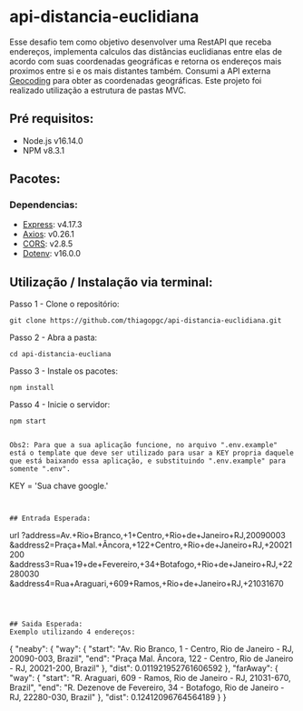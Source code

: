 # api-distancia-euclidiana

Esse desafio tem como objetivo desenvolver uma RestAPI que receba endereços, implementa calculos das distâncias euclidianas entre elas de acordo com suas coordenadas geográficas e retorna os endereços mais proximos entre si e os mais distantes também.
Consumi a API externa [Geocoding](https://developers.google.com/maps/documentation/geocoding/start) para obter as coordenadas geográficas. Este projeto foi realizado utilização a estrutura de pastas MVC. 

## Pré requisitos:
- Node.js v16.14.0
- NPM v8.3.1

## Pacotes:
### Dependencias: 
- [Express](https://www.npmjs.com/package/express): v4.17.3
- [Axios](https://www.npmjs.com/package/axios): v0.26.1
- [CORS](https://www.npmjs.com/package/cors): v2.8.5
- [Dotenv](https://www.npmjs.com/package/dotenv): v16.0.0

## Utilização / Instalação via terminal:
Passo 1 - Clone o repositório:
```
git clone https://github.com/thiagopgc/api-distancia-euclidiana.git
```

Passo 2 - Abra a pasta:
```
cd api-distancia-eucliana
```

Passo 3 - Instale os pacotes:
```
npm install
```

Passo 4 - Inicie o servidor:
```
npm start
```

```

Obs2: Para que a sua aplicação funcione, no arquivo ".env.example" está o template que deve ser utilizado para usar a KEY propria daquele que está baixando essa aplicação, e substituindo ".env.example" para somente ".env".
```
KEY = 'Sua chave google.'
```


## Entrada Esperada:
```
url
?address=Av.+Rio+Branco,+1+Centro,+Rio+de+Janeiro+RJ,20090003
&address2=Praça+Mal.+Âncora,+122+Centro,+Rio+de+Janeiro+RJ,+20021200
&address3=Rua+19+de+Fevereiro,+34+Botafogo,+Rio+de+Janeiro+RJ,+22280030
&address4=Rua+Araguari,+609+Ramos,+Rio+de+Janeiro+RJ,+21031670
```



## Saida Esperada:
Exemplo utilizando 4 endereços:
```
{
	"neaby": {
		"way": {
			"start": "Av. Rio Branco, 1 - Centro, Rio de Janeiro - RJ, 20090-003, Brazil",
			"end": "Praça Mal. Âncora, 122 - Centro, Rio de Janeiro - RJ, 20021-200, Brazil"
		},
		"dist": 0.011921952761606592
	},
	"farAway": {
		"way": {
			"start": "R. Araguari, 609 - Ramos, Rio de Janeiro - RJ, 21031-670, Brazil",
			"end": "R. Dezenove de Fevereiro, 34 - Botafogo, Rio de Janeiro - RJ, 22280-030, Brazil"
		},
		"dist": 0.12412096764564189
	}
}
```




